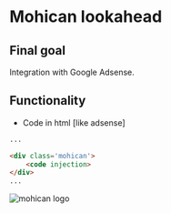 # Mohican lookahead

## Final goal
Integration with Google Adsense.

## Functionality
- Code in html [like adsense]
```html
...

<div class='mohican'>
    <code injection>
</div>
...

```

![mohican logo](https://github.com/adrianariton/Mohican/blob/master/mohican.png)